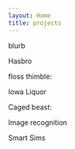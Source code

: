 ```yaml
---
layout: Home
title: projects
---
```

blurb

Hasbro

floss thimble:

Iowa Liquor

Caged beast:


Image recognition

Smart Sims

